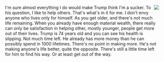<img src="http://scripting.com/images/2020/09/04/trump.png" border="0" align="right">I'm sure almost everything I do would make Trump think I'm a sucker. To his question, I like to help others. That's what's in it for me. I don't envy anyone who lives only for himself. As you get older, and there's not much life remaining. When you already have enough material wealth, there really can only be satisfaction in helping other, mostly younger, people get more out of their lives. Trump is 74 years old and you can see his health is slipping. Not much time left. He already has more money than he can possibly spend in 1000 lifetimes. There's no point in making more. He's not making anyone's life better, quite the opposite. There's still a little time left for him to find his way. Or at least get out of the way.

